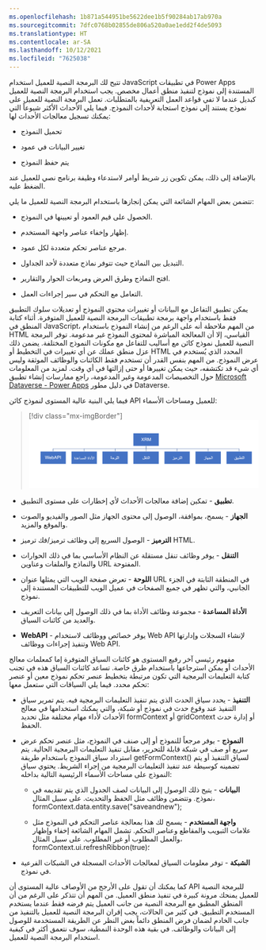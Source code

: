 ```yaml
---
ms.openlocfilehash: 1b871a544951be5622dee1b5f90284ab17ab970a
ms.sourcegitcommit: 7dfc0768b02855de806a520a0ae1edd2f4de5093
ms.translationtype: HT
ms.contentlocale: ar-SA
ms.lasthandoff: 10/12/2021
ms.locfileid: "7625038"
---
```

تتيح لك البرمجة النصية للعميل استخدام JavaScript في تطبيقات Power Apps المستندة إلى نموذج لتنفيذ منطق أعمال مخصص. يجب استخدام البرمجة النصية للعميل كبديل عندما لا تفي قواعد العمل التعريفية بالمتطلبات. تعمل البرمجة النصية للعميل على نموذج يستند إلى نموذج استجابة لأحداث النموذج. فيما يلي الأحداث الأكثر شيوعاً التي يمكنك تسجيل معالجات الأحداث لها:

-   تحميل النموذج

-   تغيير البيانات في عمود

-   يتم حفظ النموذج

بالإضافة إلى ذلك، يمكن تكوين زر شريط أوامر لاستدعاء وظيفة برنامج نصي للعميل عند الضغط عليه.

تتضمن بعض المهام الشائعة التي يمكن إنجازها باستخدام البرمجة النصية للعميل ما يلي:

-   الحصول على قيم العمود أو تعيينها في النموذج.

-   إظهار وإخفاء عناصر واجهة المستخدم.

-   مرجع عناصر تحكم متعددة لكل عمود.

-   التبديل بين النماذج حيث تتوفر نماذج متعددة لأحد الجداول.

-   افتح النماذج وطرق العرض ومربعات الحوار والتقارير.

-   التعامل مع التحكم في سير إجراءات العمل.

يمكن تطبيق التفاعل مع البيانات أو تغييرات محتوي النموذج أو تعديلات سلوك التطبيق فقط باستخدام واجهة برمجة تطبيقات البرمجة النصية للعميل المتوفرة. أثناء كتابة المنطق في JavaScript، من المهم ملاحظة أنه على الرغم من إنشاء النموذج باستخدام HTML القياسي، إلا أن المعالجة المباشرة لمحتوى النموذج غير مدعومة. توفر البرمجة النصية للعميل نموذج كائن مع أساليب للتفاعل مع مكونات النموذج المختلفة. يضمن ذلك عزل منطق عملك عن أي تغييرات في التخطيط أو HTML المحدد الذي يُستخدم في عرض النموذج. من المهم بنفس القدر أن تستخدم فقط الكائنات والوظائف الموثقة وليس أي شيء قد تكتشفه، حيث يمكن تغييرها أو حتى إزالتها في أي وقت. لمزيد من المعلومات حول التخصيصات المدعومة وغير المدعومة، راجع ممارسات إنشاء تطبيق [Microsoft Dataverse - Power Apps](/powerapps/developer/data-platform/customization-support?azure-portal=true#common-unsupported-customization-practices) في دليل مطور Dataverse.

فيما يلي البنية عالية المستوى لنموذج كائن API للعميل ومساحات الأسماء:

> [!div class="mx-imgBorder"]
> [![لقطة شاشة تعرض كافة مساحات الأسماء في نموذج كائن API للبرمجة النصية للعميل. Xrm، تطبيق، جهاز، ترميز، تنقل، لوحة، أداة مساعدة، WebAPI.](../media/xrm-object.png)](../media/xrm-object.png#lightbox)

-   **تطبيق** - تمكين إضافة معالجات الأحداث لأي إخطارات على مستوى التطبيق.

-   **الجهاز** - يسمح، بموافقة، الوصول إلى محتوى الجهاز مثل الصور والفيديو والصوت والموقع والمزيد.

-   **الترميز** - الوصول السريع إلى وظائف ترميز/فك ترميز HTML.

-   **التنقل** - يوفر وظائف تنقل مستقلة عن النظام الأساسي بما في ذلك الحوارات والنماذج والملفات وعناوين URL المفتوحة.

-   **اللوحة** - تعرض صفحة الويب التي يمثلها عنوان URL في المنطقة الثابتة في الجزء الجانبي، والتي تظهر في جميع الصفحات في عميل الويب للتطبيقات المستندة إلى نموذج.

-   **الأداة المساعدة** - مجموعة وظائف الأداة بما في ذلك الوصول إلى بيانات التعريف والعديد من كائنات السياق.

-   **WebAPI** - يوفر خصائص ووظائف لاستخدام Web API لإنشاء السجلات وإدارتها وتنفيذ إجراءات ووظائف Web API.

مفهوم رئيسي آخر رفيع المستوى هو كائنات السياق المتوفرة إما كمعلمات معالج الأحداث أو يمكن استرجاعها باستخدام طرق خاصة. تساعد كائنات السياق هذه في تجنب كتابة التعليمات البرمجية التي تكون مرتبطة بتخطيط عنصر تحكم نموذج معين أو عنصر تحكم محدد. فيما يلي السياقات التي ستعمل معها:

-   **التنفيذ** - يحدد سياق الحدث الذي يتم تنفيذ التعليمات البرمجية فيه. يتم تمرير سياق التنفيذ عند وقوع حدث في نموذج أو شبكة، والتي يمكنك استخدامها في معالج الأحداث لأداء مهام مختلفة مثل تحديد formContext أو gridContext أو إدارة حدث الحفظ.

-   **النموذج** - يوفر مرجعاً للنموذج أو إلى صنف في النموذج، مثل عنصر تحكم عرض سريع أو صف في شبكة قابلة للتحرير، مقابل تنفيذ التعليمات البرمجية الحالية. يتم استرداد سياق النموذج باستخدام طريقة getFormContext() لسياق التنفيذ أو يتم تضمينه كوسيطة عند تنفيذ التعليمات البرمجية من إجراء الشريط. يحتوي سياق النموذج على مساحات الأسماء الرئيسية التالية بداخله:

    -   **البيانات** - يتيح ذلك الوصول إلى البيانات لصف الجدول الذي يتم تقديمه في نموذج. وتتضمن وظائف مثل الحفظ والتحديث. على سبيل المثال، formContext.data.entity.save("saveandnew‎")‎;‎

    -   **واجهة المستخدم** - يسمح لك هذا بمعالجة عناصر التحكم في النموذج مثل علامات التبويب والمقاطع وعناصر التحكم. تشمل المهام الشائعة إخفاء وإظهار والعمل المطلوب أو غير المطلوب. على سبيل المثال، formContext.ui.refreshRibbon(true)؛

-   **الشبكة** - توفر معلومات السياق لمعالجات الأحداث المسجلة في الشبكات الفرعية في نموذج.

كما يمكنك أن تقول على الأرجح من الأوصاف عالية المستوى أن API للبرمجة النصية للعميل يمنحك مرونة كبيرة في تنفيذ منطق العميل. من المهم أن تتذكر على الرغم من أن المنطق المطبق مع البرمجة النصية من جانب العميل يتم فرضه فقط عندما يستخدم المستخدم التطبيق. في كثير من الحالات، يجب إقران البرمجة النصية للعميل بالتنفيذ من جانب الخادم لضمان فرض المنطق دائماً بغض النظر عن الطريقة المستخدمة للوصول إلى البيانات والوظائف. في بقية هذه الوحدة النمطية، سوف نتعمق أكثر في كيفية استخدام البرمجة النصية للعميل.
